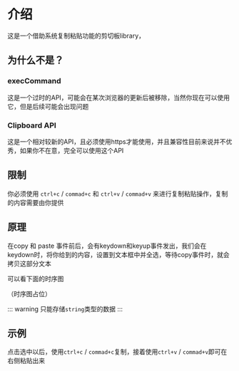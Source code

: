 # 介绍

这是一个借助系统复制粘贴功能的剪切板library，

## 为什么不是？

### execCommand
这是一个过时的API，可能会在某次浏览器的更新后被移除，当然你现在可以使用它，但是后续可能会出现问题

### Clipboard API
这是一个相对较新的API，且必须使用https才能使用，并且兼容性目前来说并不优秀，如果你不在意，完全可以使用这个API

## 限制
你必须使用 `ctrl+c` / `commad+c` 和 `ctrl+v` / `commad+v` 来进行复制粘贴操作，复制的内容需要由你提供

## 原理
在copy 和 paste 事件前后，会有keydown和keyup事件发出，我们会在keydown时，将你给到的内容，设置到文本框中并全选，等待copy事件时，就会拷贝这部分文本

可以看下面的时序图

（时序图占位）

::: warning
只能存储`string`类型的数据
:::

## 示例

点击选中以后，使用`ctrl+c` / `commad+c`复制，接着使用`ctrl+v` / `commad+v`即可在右侧粘贴出来

<ClientOnly>
  <Normal />
</ClientOnly>
